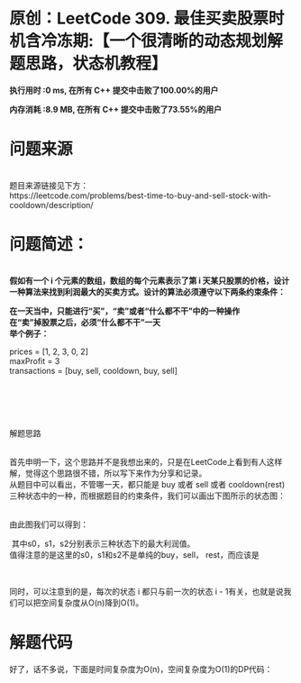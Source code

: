 # 原创：LeetCode 309. 最佳买卖股票时机含冷冻期:【一个很清晰的动态规划解题思路，状态机教程】

**执行用时 :0 ms, 在所有 C++ 提交中击败了100.00%的用户**

**内存消耗 :8.9 MB, 在所有 C++ 提交中击败了73.55%的用户**

# 问题来源

<br/>
题目来源链接见下方： <br/>
https://leetcode.com/problems/best-time-to-buy-and-sell-stock-with-cooldown/description/

# 问题简述：

<br/>**假如有一个 i 个元素的数组，数组的每个元素表示了第 i 天某只股票的价格，设计一种算法来找到利润最大的买卖方式。设计的算法必须遵守以下两条约束条件：**

<strong>在一天当中，只能进行“买”，“卖”或者“什么都不干”中的一种操作<br/>
在“卖”掉股票之后，必须“什么都不干”一天<br/>
举个例子：</strong>

> 
<p>prices = [1, 2, 3, 0, 2]<br/>
maxProfit = 3<br/>
transactions = [buy, sell, cooldown, buy, sell]</p>


# <br/>
解题思路

<br/>
首先申明一下，这个思路并不是我想出来的，只是在LeetCode上看到有人这样解，觉得这个思路很不错，所以写下来作为分享和记录。 <br/>
从题目中可以看出，不管哪一天，都只能是 buy 或者 sell 或者 cooldown(rest) 三种状态中的一种，而根据题目的约束条件，我们可以画出下图所示的状态图： <br/>
 

由此图我们可以得到：

 其中s0，s1，s2分别表示三种状态下的最大利润值。 <br/>
值得注意的是这里的s0，s1和s2不是单纯的buy，sell， rest，而应该是

 

同时，可以注意到的是，每次的状态 i 都只与前一次的状态 i - 1有关，也就是说我们可以把空间复杂度从O(n)降到O(1)。

# 解题代码

好了，话不多说，下面是时间复杂度为O(n)，空间复杂度为O(1)的DP代码：

 

 
